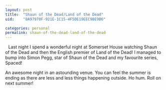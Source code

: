 ```yaml
---
layout: post
title:  "Shaun of the Dead/Land of the Dead"
uid:	"8A97970F-921E-1C15-4F5DE19EEC9BE9B6"

categories: personal
permalink: shaun-of-the-dead-land-of-the-dead
---
```

<a href="http://photos1.blogger.com/blogger/400/255/1600/Image0291.jpg"><img style="float:left; margin:0 10px 10px 0;cursor:pointer; cursor:hand;" src="http://photos1.blogger.com/blogger/400/255/200/Image029.jpg" border="0" alt="" /></a>
Last night I spend a wonderful night at Somerset House watching Shaun of the Dead and then the English premier of Land of the Dead! I managed to bump into Simon Pegg, star of Shaun of the Dead and my favourite series, Spaced!

An awesome night in an astounding venue. You can feel the summer is ending as there are less and less things happening outside. Ho hum. Roll on next summer!
